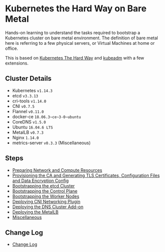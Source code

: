 # Kubernetes the Hard Way on Bare Metal

Hands-on learning to understand the tasks required to bootstrap a Kubernetes cluster on bare metal environment. The definition of bare metal here is referring to a few physical servers, or Virtual Machines at home or office.

This is based on [Kubernetes The Hard Way](https://github.com/kelseyhightower/kubernetes-the-hard-way) and [kubeadm](https://github.com/kubernetes/kubeadm) with a few extensions.

## Cluster Details

* Kubernetes `v1.14.3`
* etcd `v3.3.13`
* cri-tools `v1.14.0`
* CNI `v0.7.5`
* Flannel `v0.11.0`
* docker-ce `18.06.3~ce~3-0~ubuntu`
* CoreDNS `v1.5.0`
* Ubuntu `16.04.6 LTS`
* MetalLB `v0.7.3`
* Nginx `1.14.0`
* metrics-server `v0.3.3` (Miscellaneous)

## Steps

* [Preparing Network and Compute Resources](docs/01-preparing-resources.md)
* [Provisioning the CA and Generating TLS Certificates, Configuration Files and Data Encryption Config](docs/02-provisioning-certs-config-encryption.md)
* [Bootstrapping the etcd Cluster](docs/03-bootstrapping-etcd.md)
* [Bootstrapping the Control Plane](docs/04-bootstrapping-kubernetes-controllers.md)
* [Bootstrapping the Worker Nodes](docs/05-bootstrapping-kubernetes-workers.md)
* [Deploying CNI Networking Plugin](docs/06-deploying-cni-network-plugin.md)
* [Deploying the DNS Cluster Add-on](docs/07-dns-addon.md)
* [Deploying the MetalLB](docs/08-deploying-the-metallb.md)
* [Miscellaneous](docs/09-miscellaneous.md)

## Change Log

* [Change Log](docs/change-log.md)
